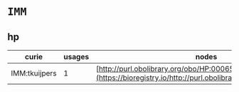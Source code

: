 # `IMM`

## hp

| curie         |   usages | nodes                                                                                                         |
|---------------|----------|---------------------------------------------------------------------------------------------------------------|
| IMM:tkuijpers |        1 | [http://purl.obolibrary.org/obo/HP:0006528](https://bioregistry.io/http://purl.obolibrary.org/obo/HP:0006528) |
